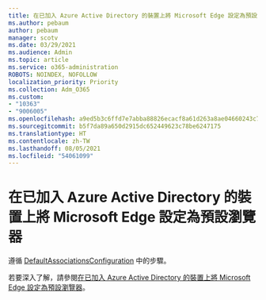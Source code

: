 ```yaml
---
title: 在已加入 Azure Active Directory 的裝置上將 Microsoft Edge 設定為預設瀏覽器
ms.author: pebaum
author: pebaum
manager: scotv
ms.date: 03/29/2021
ms.audience: Admin
ms.topic: article
ms.service: o365-administration
ROBOTS: NOINDEX, NOFOLLOW
localization_priority: Priority
ms.collection: Adm_O365
ms.custom:
- "10363"
- "9006005"
ms.openlocfilehash: a9ed5b3c6ffd7e7abba88826ecacf8a61d263a8ae04660243c7e4de0d30f7995
ms.sourcegitcommit: b5f7da89a650d2915dc652449623c78be6247175
ms.translationtype: HT
ms.contentlocale: zh-TW
ms.lasthandoff: 08/05/2021
ms.locfileid: "54061099"
---
```

# <a name="set-microsoft-edge-as-the-default-browser-on-an-azure-active-directoryjoined-device"></a>在已加入 Azure Active Directory 的裝置上將 Microsoft Edge 設定為預設瀏覽器

遵循 [DefaultAssociationsConfiguration](https://go.microsoft.com/fwlink/?linkid=2132650) 中的步驟。

若要深入了解，請參閱[在已加入 Azure Active Directory 的裝置上將 Microsoft Edge 設定為預設瀏覽器](https://go.microsoft.com/fwlink/?linkid=2132440)。